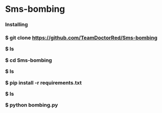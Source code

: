 # Sms-bombing

<h3> Installing <h3>


$ git clone https://github.com/TeamDoctorRed/Sms-bombing

$ ls

$ cd Sms-bombing

$ ls

$ pip install -r requirements.txt

$ ls 

$ python bombing.py
